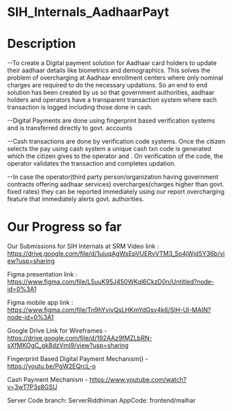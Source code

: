 # SIH_Internals_AadhaarPayt

# Description
--To create a Digital payment solution for Aadhaar card holders to update their aadhaar details like biometrics and demographics. This solves the problem of overcharging 
at Aadhaar enrollment centers where only nominal charges are required to do the necessary updations. So an end to end solution has been created by us so that government authorities, aadhaar holders and operators have a transparent transaction system where each transaction is logged including those done in cash. 

--Digital Payments are done using fingerprint based verification systems and is transferred directly to govt. accounts

--Cash transactions are done by verification code systems. Once the citizen selects the pay using cash system a unique cash txn code is generated which the citizen gives to the operator and . On verification of the code, the operator validates the transaction and completes updation.

--In case the operator(third party person/organization having government contracts offering aadhaar services) overcharges(charges higher than govt. fixed rates) they can be reported immediately using our report overcharging feature that immediately alerts govt. authorities.



# Our Progress so far
Our Submissions for SIH Internals at SRM
Video link : 
https://drive.google.com/file/d/1uiuqAgWsEpVUERvVTM3_5o4jWjd5Y36b/view?usp=sharing

Figma presentation link :
https://www.figma.com/file/L5uuK95J450WKql6CkzD0n/Untitled?node-id=0%3A1


Figma mobile app link :
https://www.figma.com/file/Tn9hYvivQsLHKmYdGsv4k6/SIH-UI-MAIN?node-id=0%3A1


Google Drive Link for Wireframes - https://drive.google.com/file/d/192AAz9fMZLbRN-sXfMKOgC_gk8dzVmI9/view?usp=sharing

Fingerprint Based Digital Payment Mechanism() - https://youtu.be/PgW2EQrcL-o

Cash Payment Mechanism - https://www.youtube.com/watch?v=3wT7P3s8GSU


Server Code branch: ServerRiddhiman
AppCode: frontend/malhar

